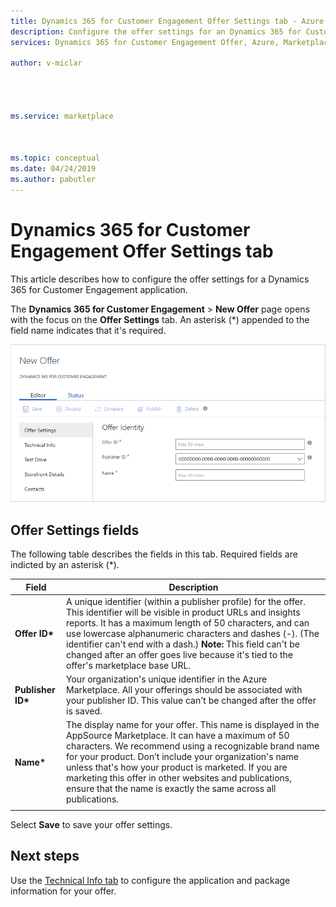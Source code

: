 ```yaml
---
title: Dynamics 365 for Customer Engagement Offer Settings tab - Azure Marketplace 
description: Configure the offer settings for an Dynamics 365 for Customer Engagement application offer on the AppSource Marketplace.
services: Dynamics 365 for Customer Engagement Offer, Azure, Marketplace, Cloud Partner Portal, AppSource

author: v-miclar




ms.service: marketplace



ms.topic: conceptual
ms.date: 04/24/2019
ms.author: pabutler
---
```


# Dynamics 365 for Customer Engagement Offer Settings tab

This article describes how to configure the offer settings for a Dynamics 365 for Customer Engagement application.

The **Dynamics 365 for Customer Engagement** > **New Offer** page opens with the focus on the **Offer Settings** tab.  An asterisk (*) appended to the field name indicates that it's required.

![Offer Settings tab for Dynamics 365 for Customer Engagement](./media/dyn365ce-offer-settings-tab.png)


## Offer Settings fields

The following table describes the fields in this tab. Required fields are indicted by an asterisk (*).

|    Field         |       Description                                                            |
|  ---------       |     ---------------                                                          |
| **Offer ID\***   | A unique identifier (within a publisher profile) for the offer. This identifier will be visible in product URLs and insights reports. It has a maximum length of 50 characters, and can use lowercase alphanumeric characters and dashes (-). (The identifier can't end with a dash.) **Note:** This field can't be changed after an offer goes live because it's tied to the offer's marketplace base URL.  |
| **Publisher ID\***  | Your organization's unique identifier in the Azure Marketplace. All your offerings should be associated with your publisher ID. This value can't be changed after the offer is saved. |
| **Name\***       | The display name for your offer. This name is displayed in the AppSource Marketplace. It can have a maximum of 50 characters. We recommend using a  recognizable brand name for your product. Don’t include your organization's name unless that's how your product is marketed. If you are marketing this offer in other websites and publications, ensure that the name is exactly the same across all publications. |
|  |  |

Select **Save** to save your offer settings.


## Next steps

Use the [Technical Info tab](./cpp-technical-info-tab.md) to configure the application and package information for your offer.
